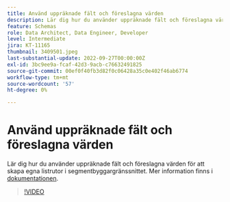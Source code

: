 ```yaml
---
title: Använd uppräknade fält och föreslagna värden
description: Lär dig hur du använder uppräknade fält och föreslagna värden för att skapa egna listrutor i segmentbyggargränssnittet.
feature: Schemas
role: Data Architect, Data Engineer, Developer
level: Intermediate
jira: KT-11165
thumbnail: 3409501.jpeg
last-substantial-update: 2022-09-27T00:00:00Z
exl-id: 3bc9ee9a-fcaf-42d3-9acb-c76632491825
source-git-commit: 00ef0f40fb3d82f0c06428a35c0e402f46ab6774
workflow-type: tm+mt
source-wordcount: '57'
ht-degree: 0%

---
```


# Använd uppräknade fält och föreslagna värden

Lär dig hur du använder uppräknade fält och föreslagna värden för att skapa egna listrutor i segmentbyggargränssnittet. Mer information finns i [dokumentationen](https://experienceleague.adobe.com/docs/experience-platform/xdm/ui/fields/enum.html).

>[!VIDEO](https://video.tv.adobe.com/v/3409501/?learn=on)
